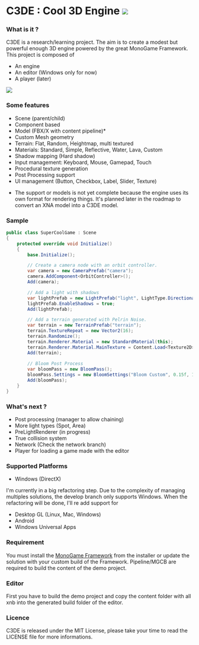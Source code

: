 C3DE : Cool 3D Engine ![](https://api.travis-ci.org/demonixis/C3DE.svg)
=====================

### What is it ?
C3DE is a research/learning project. The aim is to create a modest but powerful enough 3D engine powered by the great MonoGame Framework. This project is composed of
* An engine
* An editor (Windows only for now)
* A player (later)

![](http://38.media.tumblr.com/88d6831c96fbdc0dcac7e90654f193ae/tumblr_naltfbT5uf1s15knro1_1280.jpg)

### Some features

- Scene (parent/child)
- Component based
- Model (FBX/X with content pipeline)*
- Custom Mesh geometry
- Terrain: Flat, Random, Heightmap, multi textured
- Materials: Standard, Simple, Reflective, Water, Lava, Custom
- Shadow mapping (Hard shadow)
- Input management: Keyboard, Mouse, Gamepad, Touch
- Procedural texture generation
- Post Processing support
- UI management (Button, Checkbox, Label, Slider, Texture) 

* The support or models is not yet complete because the engine uses its own format for rendering things. It's planned later in the roadmap to convert an XNA model into a C3DE model.

### Sample

```C#
public class SuperCoolGame : Scene
{
	protected override void Initialize()
    {
        base.Initialize();

        // Create a camera node with an orbit controller.
        var camera = new CameraPrefab("camera");
        camera.AddComponent<OrbitController>();
		Add(camera);

        // Add a light with shadows
        var lightPrefab = new LightPrefab("light", LightType.Directional);
        lightPrefab.EnableShadows = true;
		Add(lightPrefab);

        // Add a terrain generated with Pelrin Noise.
        var terrain = new TerrainPrefab("terrain");
        terrain.TextureRepeat = new Vector2(16);
        terrain.Randomize();
        terrain.Renderer.Material = new StandardMaterial(this);
        terrain.Renderer.Material.MainTexture = Content.Load<Texture2D>("Textures/terrain");
		Add(terrain);
		
		// Bloom Post Process
		var bloomPass = new BloomPass();
		bloomPass.Settings = new BloomSettings("Bloom Custom", 0.15f, 1f, 4.0f, 1.0f, 1f, 1f);
		Add(bloomPass);
    }
}
```

### What's next ?
- Post processing (manager to allow chaining)
- More light types (Spot, Area)
- PreLightRenderer (in progress)
- True collision system
- Network (Check the network branch)
- Player for loading a game made with the editor

### Supported Platforms
- Windows (DirectX)

I'm currently in a big refactoring step. Due to the complexity of managing multiples solutions, the develop branch only supports Windows. When the refactoring will be done, I'll re add support for
- Desktop GL (Linux, Mac, Windows)
- Android
- Windows Universal Apps

### Requirement
You must install the [MonoGame Framework](http://www.monogame.net/downloads/) from the installer or update the solution with your custom build of the Framework. Pipeline/MGCB are required to build the content of the demo project.

### Editor
First you have to build the demo project and copy the content folder with all xnb into the generated build folder of the editor.

### Licence
C3DE is released under the MIT License, please take your time to read the LICENSE file for more informations.